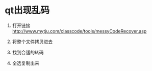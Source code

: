 # qt出现乱码   
1. 打开链接   
http://www.mytju.com/classcode/tools/messyCodeRecover.asp   
2. 将整个文件拷贝进去  

3. 找到合适的转码  

4. 全选复制出来  